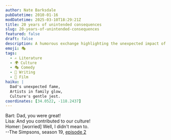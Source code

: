 ```yaml
---
author: Nate Barksdale
pubDatetime: 2010-01-16
modDatetime: 2025-03-10T18:29:21Z
title: 20 years of unintended consequences
slug: 20-years-of-unintended-consequences
featured: false
draft: false
description: A humorous exchange highlighting the unexpected impact of Homer Simpson's actions on culture.
emoji: 🎭
tags:
  - ✍️ Literature
  - 🌍 Culture
  - 🎭 Comedy
  - 📝 Writing
  - 🎥 Film
haiku: |
  Dad's unexpected fame,  
  Artists in family glow,  
  Culture's gentle jest.
coordinates: [34.0522, -118.2437]
---
```


Bart: Dad, you were great!  
Lisa: And you contributed to our culture!  
Homer: [worried] Well, I didn't mean to.  
--The Simpsons, season 19, [episode 2](http://en.wikipedia.org/wiki/Homer_of_Seville)
